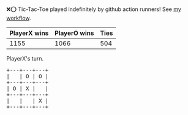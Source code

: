 :x::o: Tic-Tac-Toe played indefinitely by github action runners! See [my workflow](.github/workflows/play.yaml).

|PlayerX wins|PlayerO wins|Ties|
|-|-|-|
|1155|1066|504|

PlayerX's turn.

<pre>
+---+---+---+
|   | O | O |
+---+---+---+
| O | X |   |
+---+---+---+
|   |   | X |
+---+---+---+
</pre>